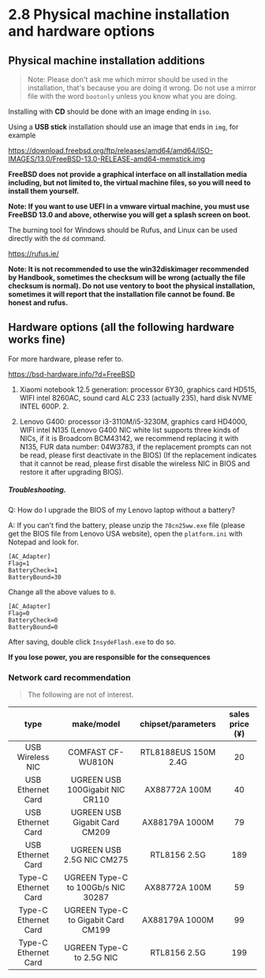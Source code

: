 # 2.8 Physical machine installation and hardware options

## Physical machine installation additions

>Note: Please don't ask me which mirror should be used in the installation, that's because you are doing it wrong.
>Do not use a mirror file with the word `bootonly` unless you know what you are doing.

Installing with **CD** should be done with an image ending in `iso`.

Using a **USB stick** installation should use an image that ends in `img`, for example

<https://download.freebsd.org/ftp/releases/amd64/amd64/ISO-IMAGES/13.0/FreeBSD-13.0-RELEASE-amd64-memstick.img>

**FreeBSD does not provide a graphical interface on all installation media including, but not limited to, the virtual machine files, so you will need to install them yourself.**

**Note: If you want to use UEFI in a vmware virtual machine, you must use FreeBSD 13.0 and above, otherwise you will get a splash screen on boot.**

The burning tool for Windows should be Rufus, and Linux can be used directly with the `dd` command.

https://rufus.ie/

**Note: It is not recommended to use the win32diskimager recommended by Handbook, sometimes the checksum will be wrong (actually the file checksum is normal). Do not use ventory to boot the physical installation, sometimes it will report that the installation file cannot be found. Be honest and rufus.**

## Hardware options (all the following hardware works fine)

For more hardware, please refer to.

<https://bsd-hardware.info/?d=FreeBSD>

1. Xiaomi notebook 12.5 generation: processor 6Y30, graphics card HD515, WIFI intel 8260AC, sound card ALC 233 (actually 235), hard disk NVME INTEL 600P. 2.

2. Lenovo G400: processor i3-3110M/i5-3230M, graphics card HD4000, WIFI intel N135 (Lenovo G400 NIC white list supports three kinds of NICs, if it is Broadcom BCM43142, we recommend replacing it with N135, FUR data number: 04W3783, if the replacement prompts can not be read, please first deactivate in the BIOS) (If the replacement indicates that it cannot be read, please first disable the wireless NIC in BIOS and restore it after upgrading BIOS).

##### Troubleshooting.

Q: How do I upgrade the BIOS of my Lenovo laptop without a battery?

A: If you can't find the battery, please unzip the `78cn25ww.exe` file (please get the BIOS file from Lenovo USA website), open the `platform.ini` with Notepad and look for.

```
[AC_Adapter]
Flag=1
BatteryCheck=1
BatteryBound=30
```

Change all the above values to ``0``.

```
[AC_Adapter]
Flag=0
BatteryCheck=0
BatteryBound=0
```
After saving, double click `InsydeFlash.exe` to do so.

**If you lose power, you are responsible for the consequences**

### Network card recommendation

>The following are not of interest.

|type|make/model|chipset/parameters|sales price (¥)|
|:---:|:---:|:---:|:---:|
|USB Wireless NIC|COMFAST CF-WU810N|RTL8188EUS 150M 2.4G|20|
|USB Ethernet Card|UGREEN USB 100Gigabit NIC CR110|AX88772A 100M|40|
|USB Ethernet Card|UGREEN USB Gigabit Card CM209|AX88179A 1000M|79|
|USB Ethernet Card|UGREEN USB 2.5G NIC CM275|RTL8156 2.5G|189|
|Type-C Ethernet Card|UGREEN Type-C to 100Gb/s NIC 30287|AX88772A 100M|59|
|Type-C Ethernet Card|UGREEN Type-C to Gigabit Card CM199|AX88179A 1000M|99|
|Type-C Ethernet Card|UGREEN Type-C to 2.5G NIC|RTL8156 2.5G|199|

